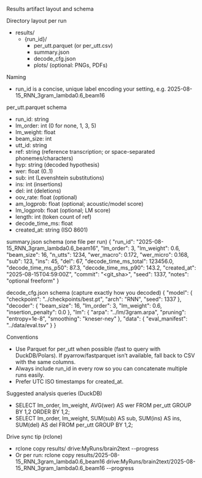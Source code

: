 Results artifact layout and schema

Directory layout per run
- results/
  - {run_id}/
    - per_utt.parquet (or per_utt.csv)
    - summary.json
    - decode_cfg.json
    - plots/ (optional: PNGs, PDFs)

Naming
- run_id is a concise, unique label encoding your setting, e.g. 2025-08-15_RNN_3gram_lambda0.6_beam16

per_utt.parquet schema
- run_id: string
- lm_order: int (0 for none, 1, 3, 5)
- lm_weight: float
- beam_size: int
- utt_id: string
- ref: string (reference transcription; or space-separated phonemes/characters)
- hyp: string (decoded hypothesis)
- wer: float (0..1)
- sub: int (Levenshtein substitutions)
- ins: int (insertions)
- del: int (deletions)
- oov_rate: float (optional)
- am_logprob: float (optional; acoustic/model score)
- lm_logprob: float (optional; LM score)
- length: int (token count of ref)
- decode_time_ms: float
- created_at: string (ISO 8601)

summary.json schema (one file per run)
{
  "run_id": "2025-08-15_RNN_3gram_lambda0.6_beam16",
  "lm_order": 3,
  "lm_weight": 0.6,
  "beam_size": 16,
  "n_utts": 1234,
  "wer_macro": 0.172,
  "wer_micro": 0.168,
  "sub": 123,
  "ins": 45,
  "del": 67,
  "decode_time_ms_total": 123456.0,
  "decode_time_ms_p50": 87.3,
  "decode_time_ms_p90": 143.2,
  "created_at": "2025-08-15T04:59:00Z",
  "commit": "<git_sha>",
  "seed": 1337,
  "notes": "optional freeform"
}

decode_cfg.json schema (capture exactly how you decoded)
{
  "model": {
    "checkpoint": "../checkpoints/best.pt",
    "arch": "RNN",
    "seed": 1337
  },
  "decoder": {
    "beam_size": 16,
    "lm_order": 3,
    "lm_weight": 0.6,
    "insertion_penalty": 0.0
  },
  "lm": {
    "arpa": "../lm/3gram.arpa",
    "pruning": "entropy=1e-8",
    "smoothing": "kneser-ney"
  },
  "data": {
    "eval_manifest": "../data/eval.tsv"
  }
}

Conventions
- Use Parquet for per_utt when possible (fast to query with DuckDB/Polars). If pyarrow/fastparquet isn’t available, fall back to CSV with the same columns.
- Always include run_id in every row so you can concatenate multiple runs easily.
- Prefer UTC ISO timestamps for created_at.

Suggested analysis queries (DuckDB)
- SELECT lm_order, lm_weight, AVG(wer) AS wer FROM per_utt GROUP BY 1,2 ORDER BY 1,2;
- SELECT lm_order, lm_weight, SUM(sub) AS sub, SUM(ins) AS ins, SUM(del) AS del FROM per_utt GROUP BY 1,2;

Drive sync tip (rclone)
- rclone copy results/ drive:MyRuns/brain2text --progress
- Or per run: rclone copy results/2025-08-15_RNN_3gram_lambda0.6_beam16 drive:MyRuns/brain2text/2025-08-15_RNN_3gram_lambda0.6_beam16 --progress

